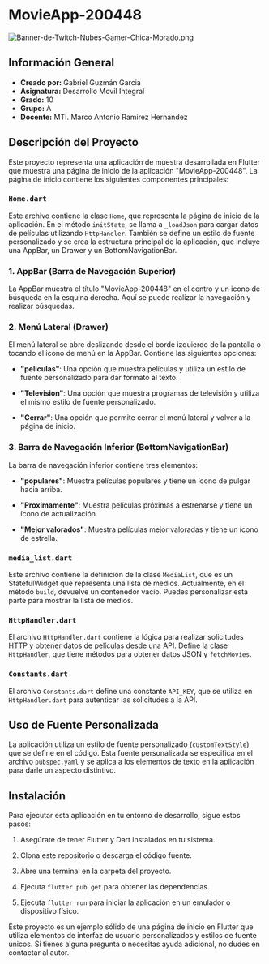 # MovieApp-200448
![Banner-de-Twitch-Nubes-Gamer-Chica-Morado.png](https://i.postimg.cc/15q3LFXF/Banner-de-Twitch-Nubes-Gamer-Chica-Morado.png)
## Información General

- **Creado por:** Gabriel Guzmán Garcia
- **Asignatura:** Desarrollo Movil Integral
- **Grado:** 10
- **Grupo:** A
- **Docente:** MTI. Marco Antonio Ramirez Hernandez

## Descripción del Proyecto

Este proyecto representa una aplicación de muestra desarrollada en Flutter que muestra una página de inicio de la aplicación "MovieApp-200448". La página de inicio contiene los siguientes componentes principales:

### `Home.dart`

Este archivo contiene la clase `Home`, que representa la página de inicio de la aplicación. En el método `initState`, se llama a `_loadJson` para cargar datos de películas utilizando `HttpHandler`. También se define un estilo de fuente personalizado y se crea la estructura principal de la aplicación, que incluye una AppBar, un Drawer y un BottomNavigationBar.

### 1. AppBar (Barra de Navegación Superior)

La AppBar muestra el título "MovieApp-200448" en el centro y un icono de búsqueda en la esquina derecha. Aquí se puede realizar la navegación y realizar búsquedas.

### 2. Menú Lateral (Drawer)

El menú lateral se abre deslizando desde el borde izquierdo de la pantalla o tocando el icono de menú en la AppBar. Contiene las siguientes opciones:

- **"peliculas"**: Una opción que muestra películas y utiliza un estilo de fuente personalizado para dar formato al texto.

- **"Television"**: Una opción que muestra programas de televisión y utiliza el mismo estilo de fuente personalizado.

- **"Cerrar"**: Una opción que permite cerrar el menú lateral y volver a la página de inicio.

### 3. Barra de Navegación Inferior (BottomNavigationBar)

La barra de navegación inferior contiene tres elementos:

- **"populares"**: Muestra películas populares y tiene un ícono de pulgar hacia arriba.

- **"Proximamente"**: Muestra películas próximas a estrenarse y tiene un ícono de actualización.

- **"Mejor valorados"**: Muestra películas mejor valoradas y tiene un ícono de estrella.

### `media_list.dart`

Este archivo contiene la definición de la clase `MediaList`, que es un StatefulWidget que representa una lista de medios. Actualmente, en el método `build`, devuelve un contenedor vacío. Puedes personalizar esta parte para mostrar la lista de medios.

### `HttpHandler.dart`

El archivo `HttpHandler.dart` contiene la lógica para realizar solicitudes HTTP y obtener datos de películas desde una API. Define la clase `HttpHandler`, que tiene métodos para obtener datos JSON y `fetchMovies`.

### `Constants.dart`

El archivo `Constants.dart` define una constante `API_KEY`, que se utiliza en `HttpHandler.dart` para autenticar las solicitudes a la API.

## Uso de Fuente Personalizada

La aplicación utiliza un estilo de fuente personalizado (`customTextStyle`) que se define en el código. Esta fuente personalizada se especifica en el archivo `pubspec.yaml` y se aplica a los elementos de texto en la aplicación para darle un aspecto distintivo.

<!-- ## Capturas de Pantalla

[![Captura de Pantalla 1](./assets/1.jpeg)](./assets/1.jpeg)
[![Captura de Pantalla 2](./assets/2.jpeg)](./assets/2.jpeg)
[![Captura de Pantalla 3](./assets/3.jpeg)](./assets/3.jpeg) -->

## Instalación

Para ejecutar esta aplicación en tu entorno de desarrollo, sigue estos pasos:

1. Asegúrate de tener Flutter y Dart instalados en tu sistema.

2. Clona este repositorio o descarga el código fuente.

3. Abre una terminal en la carpeta del proyecto.

4. Ejecuta `flutter pub get` para obtener las dependencias.

5. Ejecuta `flutter run` para iniciar la aplicación en un emulador o dispositivo físico.


Este proyecto es un ejemplo sólido de una página de inicio en Flutter que utiliza elementos de interfaz de usuario personalizados y estilos de fuente únicos. Si tienes alguna pregunta o necesitas ayuda adicional, no dudes en contactar al autor.
